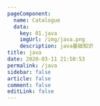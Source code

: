 ```yaml
---
pageComponent: 
  name: Catalogue
  data: 
    key: 01.java
    imgUrl: /img/java.png
    description: java基础知识
title: java
date: 2020-03-11 21:50:53
permalink: /java
sidebar: false
article: false
comment: false
editLink: false
---
```


